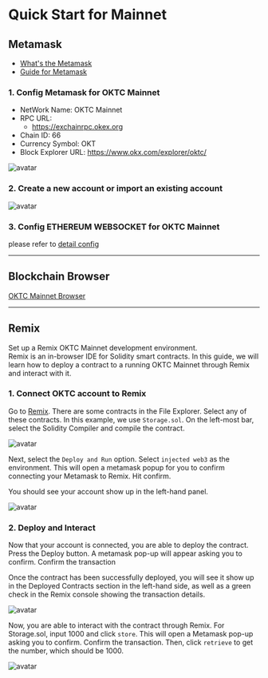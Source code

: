# Quick Start for Mainnet
## Metamask
- [What's the Metamask](https://metamask.io/index.html)
- [Guide for Metamask](https://docs.metamask.io/guide/)

### 1. Config Metamask for OKTC Mainnet

- NetWork Name: OKTC Mainnet
- RPC URL: 
    - https://exchainrpc.okex.org
- Chain ID: 66
- Currency Symbol: OKT
- Block Explorer URL: https://www.okx.com/explorer/oktc/

![avatar](../../img/metamask-01.for-mainnet-en.jpeg)

### 2. Create a new account or import an existing account
![avatar](../../img/metamask-01-2.png)

### 3. Config ETHEREUM WEBSOCKET for OKTC Mainnet
please refer to [detail config](/dev/api/oktc-api/websocket.html)

___
## Blockchain Browser
[OKTC Mainnet Browser](https://www.okx.com/explorer/oktc)
___

## Remix
Set up a Remix OKTC Mainnet development environment.    
Remix is an in-browser IDE for Solidity smart contracts. In this guide, we will learn how to deploy a contract to a running OKTC Mainnet through Remix and interact with it.   
### 1. Connect OKTC account to Remix
Go to [Remix](http://remix.ethereum.org/). There are some contracts in the File Explorer. Select any of these contracts. In this example, we use `Storage.sol`. On the left-most bar, select the Solidity Compiler and compile the contract.


![avatar](../../img/metamask-02.png)

Next, select the `Deploy and Run` option. Select `injected web3` as the environment. This will open a metamask popup for you to confirm connecting your Metamask to Remix. Hit confirm.

You should see your account show up in the left-hand panel.

![avatar](../../img/metamask-03.png)


### 2. Deploy and Interact
Now that your account is connected, you are able to deploy the contract. Press the Deploy button. A metamask pop-up will appear asking you to confirm. Confirm the transaction   

Once the contract has been successfully deployed, you will see it show up in the Deployed Contracts section in the left-hand side, as well as a green check in the Remix console showing the transaction details.   

![avatar](../../img/metamask-04.png)


Now, you are able to interact with the contract through Remix. For Storage.sol, input 1000 and click `store`. This will open a Metamask pop-up asking you to confirm. Confirm the transaction. Then, click `retrieve` to get the number, which should be 1000.

![avatar](../../img/metamask-05.png)



